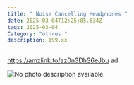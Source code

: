 ```yaml
---
title: " Noise Cancelling Headphones "
date: 2025-03-04T12:25:05.634Z
tags: 2025-03-04
Category: "othres "
description: 199.xx
---
```

<!--StartFragment-->

https://amzlink.to/az0n3DhS6eJbu ad

<!--StartFragment-->

![No photo description available.](https://scontent.fccu31-2.fna.fbcdn.net/v/t39.30808-6/481448167_605681752464850_8576367518153821278_n.jpg?stp=dst-jpg_s720x720_tt6&_nc_cat=108&ccb=1-7&_nc_sid=aa7b47&_nc_ohc=Bh9pZHfpoLAQ7kNvgHci3sg&_nc_oc=AdhhWpG9noWlKxuenSHY7NqzZ753CG3bWKRlDVfsMsw-8HcfRmwGVpaHr8o0t7TZzZk&_nc_zt=23&_nc_ht=scontent.fccu31-2.fna&_nc_gid=ANyJRFHYJ80z_QG1X__96qB&oh=00_AYCDZYuCY7JRH885IhXTKZj-yycSXARzVztPXo57VRli0w&oe=67CB77FA)

<!--EndFragment-->
